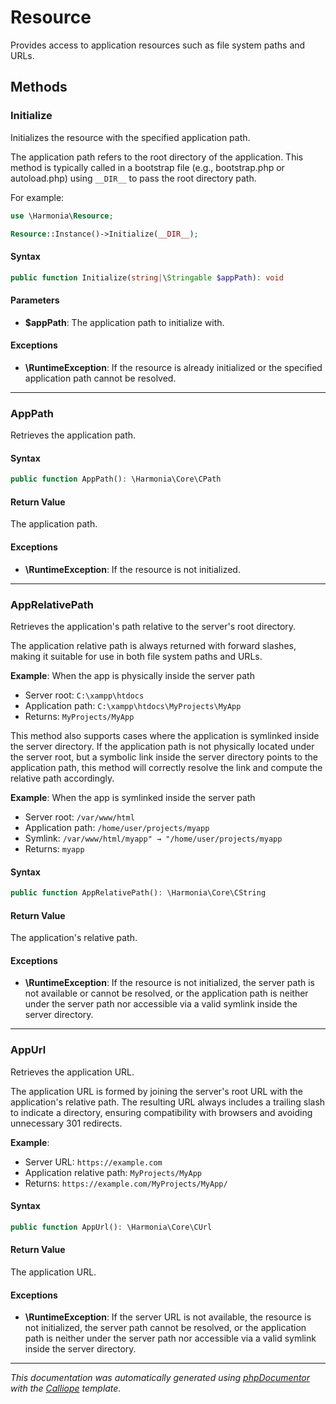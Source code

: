 # Resource

Provides access to application resources such as file system paths and URLs.

## Methods

### Initialize

Initializes the resource with the specified application path.

The application path refers to the root directory of the application.
This method is typically called in a bootstrap file (e.g., bootstrap.php
or autoload.php) using `__DIR__` to pass the root directory path.

For example:
```php
use \Harmonia\Resource;

Resource::Instance()->Initialize(__DIR__);
```

#### Syntax

```php
public function Initialize(string|\Stringable $appPath): void
```

#### Parameters

- **$appPath**: The application path to initialize with.

#### Exceptions

- **\RuntimeException**: If the resource is already initialized or the specified application path cannot be resolved.

---

### AppPath

Retrieves the application path.

#### Syntax

```php
public function AppPath(): \Harmonia\Core\CPath
```

#### Return Value

The application path.

#### Exceptions

- **\RuntimeException**: If the resource is not initialized.

---

### AppRelativePath

Retrieves the application's path relative to the server's root directory.

The application relative path is always returned with forward slashes,
making it suitable for use in both file system paths and URLs.

**Example**: When the app is physically inside the server path
  - Server root: `C:\xampp\htdocs`
  - Application path: `C:\xampp\htdocs\MyProjects\MyApp`
  - Returns: `MyProjects/MyApp`

This method also supports cases where the application is symlinked inside
the server directory. If the application path is not physically located
under the server root, but a symbolic link inside the server directory
points to the application path, this method will correctly resolve the
link and compute the relative path accordingly.

**Example**: When the app is symlinked inside the server path
  - Server root: `/var/www/html`
  - Application path: `/home/user/projects/myapp`
  - Symlink: `/var/www/html/myapp" → "/home/user/projects/myapp`
  - Returns: `myapp`

#### Syntax

```php
public function AppRelativePath(): \Harmonia\Core\CString
```

#### Return Value

The application's relative path.

#### Exceptions

- **\RuntimeException**: If the resource is not initialized, the server path is not available or cannot be resolved, or the application path is neither under the server path nor accessible via a valid symlink inside the server directory.

---

### AppUrl

Retrieves the application URL.

The application URL is formed by joining the server's root URL with the
application's relative path. The resulting URL always includes a trailing
slash to indicate a directory, ensuring compatibility with browsers and
avoiding unnecessary 301 redirects.

**Example**:
  - Server URL: `https://example.com`
  - Application relative path: `MyProjects/MyApp`
  - Returns: `https://example.com/MyProjects/MyApp/`

#### Syntax

```php
public function AppUrl(): \Harmonia\Core\CUrl
```

#### Return Value

The application URL.

#### Exceptions

- **\RuntimeException**: If the server URL is not available, the resource is not initialized, the server path cannot be resolved, or the application path is neither under the server path nor accessible via a valid symlink inside the server directory.

---

*This documentation was automatically generated using [phpDocumentor](http://www.phpdoc.org/) with the [Calliope](https://github.com/DaphneWebFramework/Calliope) template.*
